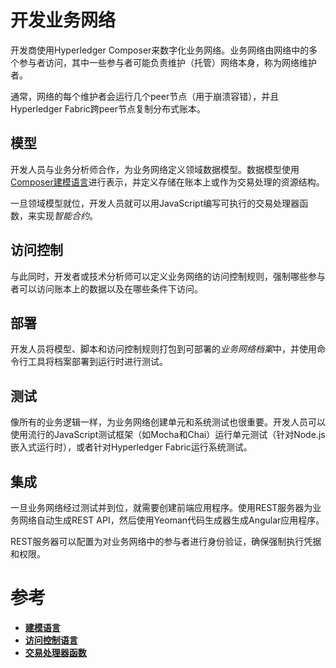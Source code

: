 # 开发业务网络

开发商使用Hyperledger Composer来数字化业务网络。业务网络由网络中的多个参与者访问，其中一些参与者可能负责维护（托管）网络本身，称为网络维护者。

通常，网络的每个维护者会运行几个peer节点（用于崩溃容错），并且Hyperledger Fabric跨peer节点复制分布式账本。

## 模型

开发人员与业务分析师合作，为业务网络定义领域数据模型。数据模型使用[Composer建模语言](reference_cto_language.md)进行表示，并定义存储在账本上或作为交易处理的资源结构。

一旦领域模型就位，开发人员就可以用JavaScript编写可执行的交易处理器函数，来实现*智能合约*。

## 访问控制

与此同时，开发者或技术分析师可以定义业务网络的访问控制规则，强制哪些参与者可以访问账本上的数据以及在哪些条件下访问。

## 部署

开发人员将模型、脚本和访问控制规则打包到可部署的*业务网络档案*中，并使用命令行工具将档案部署到运行时进行测试。

## 测试

像所有的业务逻辑一样，为业务网络创建单元和系统测试也很重要。开发人员可以使用流行的JavaScript测试框架（如Mocha和Chai）运行单元测试（针对Node.js嵌入式运行时），或者针对Hyperledger Fabric运行系统测试。

## 集成

一旦业务网络经过测试并到位，就需要创建前端应用程序。使用REST服务器为业务网络自动生成REST API，然后使用Yeoman代码生成器生成Angular应用程序。

REST服务器可以配置为对业务网络中的参与者进行身份验证，确保强制执行凭据和权限。

# 参考

- [**建模语言**](reference_cto_language.md)
- [**访问控制语言**](reference_acl_language.md)
- [**交易处理器函数**](reference_js_scripts.md)
